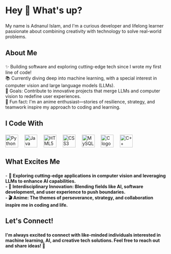 <h1 align="left">Hey 👋 What's up?</h1>

###

<p align="left">
My name is Adnanul Islam, and I'm a curious developer and lifelong learner passionate about combining creativity with technology to solve real-world problems.
</p>

###

<h2 align="left">About Me</h2>

###

<p align="left">
✨ Building software and exploring cutting-edge tech since I wrote my first line of code!<br>
📚 Currently diving deep into machine learning, with a special interest in computer vision and large language models (LLMs).<br>
🎯 Goals: Contribute to innovative projects that merge LLMs and computer vision to redefine user experiences.<br>
🎲 Fun fact: I'm an anime enthusiast—stories of resilience, strategy, and teamwork inspire my approach to coding and learning.
</p>

###

<h2 align="left">I Code With</h2>

###

<div align="left">
  <img src="https://cdn.jsdelivr.net/gh/devicons/devicon/icons/python/python-original.svg" height="40" alt="Python logo" />
  <img width="12" />
  <img src="https://cdn.jsdelivr.net/gh/devicons/devicon/icons/java/java-original.svg" height="40" alt="Java logo" />
  <img width="12" />
  <img src="https://cdn.jsdelivr.net/gh/devicons/devicon/icons/html5/html5-original.svg" height="40" alt="HTML5 logo" />
  <img width="12" />
  <img src="https://cdn.jsdelivr.net/gh/devicons/devicon/icons/css3/css3-original.svg" height="40" alt="CSS3 logo" />
  <img width="12" />
  <img src="https://cdn.jsdelivr.net/gh/devicons/devicon/icons/mysql/mysql-original.svg" height="40" alt="MySQL logo" />
  <img width="12" />
  <img src="https://cdn.jsdelivr.net/gh/devicons/devicon/icons/c/c-original.svg" height="40" alt="C logo" />
  <img width="12" />
  <img src="https://cdn.jsdelivr.net/gh/devicons/devicon/icons/cplusplus/cplusplus-original.svg" height="40" alt="C++ logo" />
</div>

###

<h2 align="left">What Excites Me</h2>

###

<p align="left">
- 🤖 <b><Machine Learning:</b> Exploring cutting-edge applications in computer vision and leveraging LLMs to enhance AI capabilities.<br>
- 🧠 <b> Interdisciplinary Innovation:</b> Blending fields like AI, software development, and user experience to push boundaries.<br>
- 🎬 <b>Anime:</b> The themes of perseverance, strategy, and collaboration inspire me in coding and life.
</p>

###

<h2 align="left">Let's Connect!</h2>

###

<p align="left">
I'm always excited to connect with like-minded individuals interested in machine learning, AI, and creative tech solutions. Feel free to reach out and share ideas! 🚀
</p>
